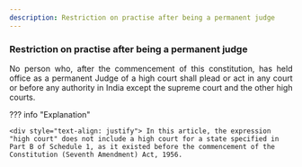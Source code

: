 ```yaml
---
description: Restriction on practise after being a permanent judge
---
```


### Restriction on practise after being a permanent judge
<div style="text-align: justify">

No person who, after the commencement of this constitution, has held office as a permanent Judge of a high court shall plead or act in any court or before any authority in India except the supreme court and the other high courts.

</div>

??? info "Explanation"

    <div style="text-align: justify"> In this article, the expression "high court" does not include a high court for a state specified in Part B of Schedule 1, as it existed before the commencement of the Constitution (Seventh Amendment) Act, 1956.
